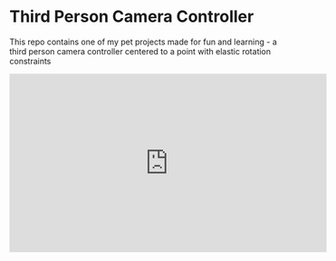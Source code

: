 # Third Person Camera Controller

This repo contains one of my pet projects made for fun and learning - a third person camera controller centered to a point with elastic rotation constraints

<iframe width="560" height="315" src="https://www.youtube.com/embed/WeKI0ZmaQ2s" title="YouTube video player" frameborder="0" allow="accelerometer; autoplay; clipboard-write; encrypted-media; gyroscope; picture-in-picture" allowfullscreen></iframe>

